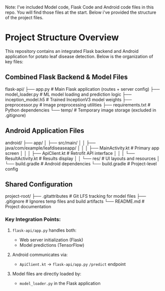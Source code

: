 Note: I've included Model code, Flask Code and Android code files in this repo. You will find those files at the start. Below i've provided the structure of the project files.

# Project Structure Overview

This repository contains an integrated Flask backend and Android application for potato leaf disease detection. Below is the organization of key files:

## Combined Flask Backend & Model Files
flask-api/
├── app.py # Main Flask application (routes + server config)
├── model_loader.py # ML model loading and prediction logic
├── inception_model.h5 # Trained InceptionV3 model weights
├── preprocessor.py # Image preprocessing utilities
├── requirements.txt # Python dependencies
└── temp/ # Temporary image storage (excluded in .gitignore)


## Android Application Files
android/
├── app/
│ ├── src/main/
│ │ ├── java/com/example/leafdiseaseapp/
│ │ │ ├── MainActivity.kt # Primary app screen
│ │ │ ├── ApiClient.kt # Retrofit API interface
│ │ │ └── ResultActivity.kt # Results display
│ │ └── res/ # UI layouts and resources
│ └── build.gradle # Android dependencies
└── build.gradle # Project-level config


## Shared Configuration
project-root/
├── .gitattributes # Git LFS tracking for model files
├── .gitignore # Ignores temp files and build artifacts
└── README.md # Project documentation


### Key Integration Points:
1. `flask-api/app.py` handles both:
   - Web server initialization (Flask)
   - Model predictions (TensorFlow)

2. Android communicates via:
   - `ApiClient.kt` → `flask-api/app.py` `/predict` endpoint

3. Model files are directly loaded by:
   - `model_loader.py` in the Flask application
